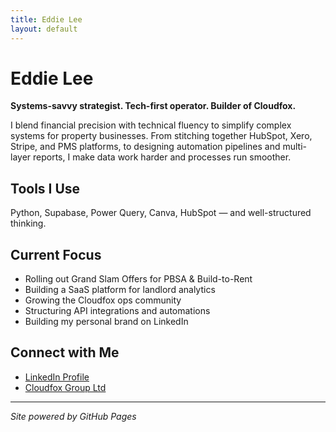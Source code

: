 ```yaml
---
title: Eddie Lee
layout: default
---
```


# Eddie Lee

**Systems-savvy strategist. Tech-first operator. Builder of Cloudfox.**

I blend financial precision with technical fluency to simplify complex systems for property businesses. From stitching together HubSpot, Xero, Stripe, and PMS platforms, to designing automation pipelines and multi-layer reports, I make data work harder and processes run smoother.

## Tools I Use
Python, Supabase, Power Query, Canva, HubSpot — and well-structured thinking.

## Current Focus
- Rolling out Grand Slam Offers for PBSA & Build-to-Rent  
- Building a SaaS platform for landlord analytics  
- Growing the Cloudfox ops community  
- Structuring API integrations and automations  
- Building my personal brand on LinkedIn

## Connect with Me

- [LinkedIn Profile](https://linkedin.com/in/eddlee)
- [Cloudfox Group Ltd](https://cloudfox.it)

---

_Site powered by GitHub Pages_
